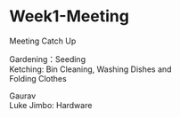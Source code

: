 # Week1-Meeting
Meeting Catch Up

Gardening：Seeding  
Ketching: Bin Cleaning, Washing Dishes and   
Folding Clothes


Gaurav    
Luke
Jimbo: Hardware
